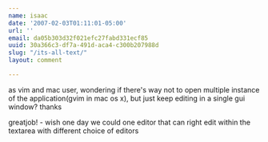 ```yaml
---
name: isaac
date: '2007-02-03T01:11:01-05:00'
url: ''
email: da05b303d32f021efc27fabd331ecf85
uuid: 30a366c3-df7a-491d-aca4-c300b207988d
slug: "/its-all-text/"
layout: comment

---
```


as vim and mac user, wondering if there's way not to open multiple instance of the application(gvim in mac os x), but just keep editing in a single gui window? thanks

greatjob! - wish one day we could one editor that can right edit within the textarea with different choice of editors
